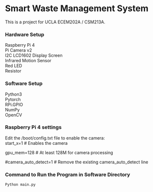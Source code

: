 # Smart Waste Management System
This is a project for UCLA ECEM202A / CSM213A.  

### Hardware Setup    
Raspberry Pi 4  
Pi Camera v2  
I2C LCD1602 Display Screen  
Infrared Motion Sensor  
Red LED  
Resistor  

### Software Setup   
Python3  
Pytorch  
RPi.GPIO  
NumPy  
OpenCV  

### Raspberry Pi 4 settings     
Edit the /boot/config.txt file to enable the camera:  
start_x=1 # Enables the camera

gpu_mem=128 # At least 128M for camera processing

#camera_auto_detect=1 # Remove the existing camera_auto_detect line

### Command to Run the Program in Software Directory    
```
Python main.py  
```

